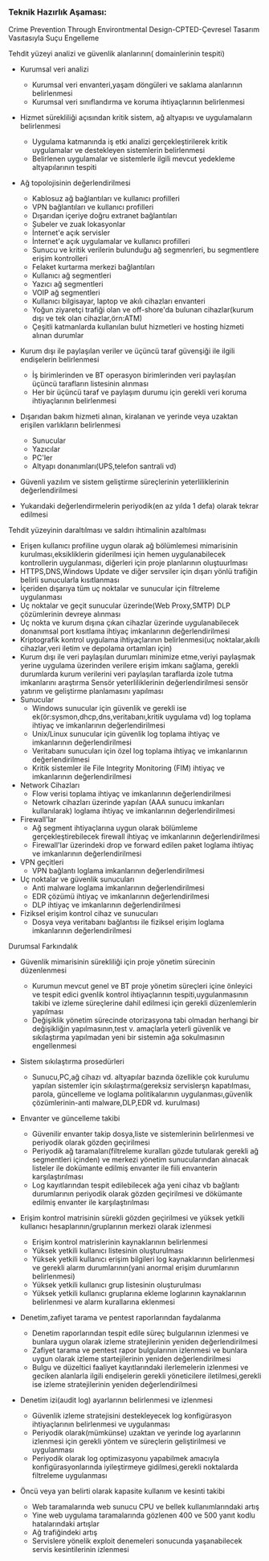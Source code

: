 ﻿

### Teknik Hazırlık Aşaması:

Crime Prevention Through Environtmental Design-CPTED-Çevresel Tasarım Vasıtasıyla Suçu Engelleme

Tehdit yüzeyi analizi ve güvenlik alanlarının( domainlerinin tespiti)
-	Kurumsal veri analizi
	-	Kurumsal veri envanteri,yaşam döngüleri ve saklama alanlarının belirlenmesi
	-	Kurumsal veri sınıflandırma ve koruma ihtiyaçlarının belirlenmesi
-	Hizmet sürekliliği açısından kritik sistem, ağ altyapısı ve uygulamaların belirlenmesi
	-	Uygulama katmanında iş etki analizi gerçekleştirilerek kritik uygulamalar ve destekleyen sistemlerin belirlenmesi
	-	Belirlenen uygulamalar ve sistemlerle ilgili mevcut yedekleme altyapılarının tespiti

-	Ağ topolojisinin değerlendirilmesi
	-	Kablosuz ağ bağlantıları ve kullanıcı profilleri
	-	VPN bağlantıları ve kullanıcı profilleri
	-	Dışarıdan içeriye doğru extranet bağlantıları
	-	Şubeler ve zuak lokasyonlar
	-	İnternet'e açık servisler
	-	İnternet'e açık uygulamalar ve kullanıcı profilleri
	-	Sunucu ve kritik verilerin bulunduğu ağ segmenrleri, bu segmentlere erişim kontrolleri
	-	Felaket kurtarma merkezi bağlantıları
	-	Kullanıcı ağ segmentleri
	-	Yazıcı ağ segmentleri
	-	VOIP ağ segmentleri
	-	Kullanıcı bilgisayar, laptop ve akılı cihazları envanteri
	-	Yoğun ziyaretçi trafiği olan ve off-shore'da bulunan cihazlar(kurum dışı ve tek olan cihazlar,örn:ATM)
	-	Çeşitli katmanlarda kullanılan bulut hizmetleri ve hosting hizmeti alınan durumlar
-	Kurum dışı ile paylaşılan veriler ve üçüncü taraf güvenşiği ile ilgili endişelerin belirlenmesi
	-	İş birimlerinden ve BT operasyon birimlerinden veri paylaşılan üçüncü tarafların listesinin alınması
	-	Her bir üçüncü taraf ve paylaşım durumu için gerekli veri koruma ihtiyaçlarının belirlenmesi
-	Dışarıdan bakım hizmeti alınan, kiralanan ve yerinde veya uzaktan erişilen varlıkların belirlenmesi
	-	Sunucular
	-	Yazıcılar
	-	PC'ler
	-	Altyapı donanımları(UPS,telefon santrali vd)
-	Güvenli yazılım ve sistem geliştirme süreçlerinin yeterliliklerinin değerlendirilmesi
-	Yukarıdaki değerlendirmelerin periyodik(en az yılda 1 defa) olarak tekrar edilmesi

Tehdit yüzeyinin daraltılması ve saldırı ihtimalinin azaltılması
-	Erişen kullanıcı profiline uygun olarak ağ bölümlemesi mimarisinin kurulması,eksikliklerin giderilmesi için hemen uygulanabilecek kontrollerin uygulanması, diğerleri için proje planlarının oluştuurlması
-	HTTPS,DNS,Windows Update ve diğer servsiler için dışarı yönlü trafiğin belirli sunucularla kısıtlanması
-	İçeriden dışarıya tüm uç noktalar ve sunucular için filtreleme uygulanması
-	Uç noktalar ve geçit sunucular üzerinde(Web Proxy,SMTP) DLP çözümlerinin devreye alınması
-	Uç nokta ve kurum dışına çıkan cihazlar üzerinde uygulanabilecek donanımsal port kısıtlama ihtiyaç imkanlarının değerlendirilmesi
-	Kriptografik kontrol uygulama ihtiyaçlarının belirlenmesi(uç noktalar,akıllı cihazlar,veri iletim ve depolama ortamları için)
-	Kurum dışı ile veri paylaşılan durumları minimize etme,veriyi paylaşmak yerine uygulama üzerinden verilere erişim imkanı sağlama, gerekli durumlarda kurum verilerini veri paylaşılan taraflarda izole tutma imkanlarını araştırma
Sensör yeterliliklerinin değerlendirilmesi sensör yatırım ve geliştirme planlamasını yapılması
-	Sunucular
	-	Windows sunucular için güvenlik ve gerekli ise ek(ör:sysmon,dhcp,dns,veritabanı,kritik uygulama vd) log toplama ihtiyaç ve imkanlarının değerlendirilmesi
	-	Unix/Linux sunucular için güvenlik log toplama ihtiyaç ve imkanlarının değerlendirilmesi
	-	Veritabanı sunucuları için özel log toplama ihtiyaç ve imkanlarının değerlendirilmesi
	-	Kritik sistemler ile File Integrity Monitoring (FIM) ihtiyaç ve imkanlarının değerlendirilmesi
-	Network Cihazları
	-	Flow verisi toplama ihtiyaç ve imkanlarının değerlendirilmesi
	-	Netowrk cihazları üzerinde yapılan (AAA sunucu imkanları kullanılarak) loglama ihtiyaç ve imkanlarının değerlendirilmesi
-	Firewall'lar
	-	Ağ segment ihtiyaçlarına uygun olarak bölümleme gerçekleştirebilecek firewall ihtiyaç ve imkanlarının değerlendirilmesi
	-	Firewall'lar üzerindeki drop ve forward edilen paket loglama ihtiyaç ve imkanlarının değerlendirilmesi
-	VPN geçitleri
	-	VPN bağlantı loglama imkanlarının değerlendirilmesi
-	Uç noktalar ve güvenlik sunucuları
	-	Anti malware loglama imkanlarının değerlendirilmesi
	-	EDR çözümü ihtiyaç ve imkanlarının değerlendirilmesi
	-	DLP ihtiyaç ve imkanlarının değerlendirilmesi
-	Fiziksel erişim kontrol cihaz ve sunucuları 
	-	Dosya veya veritabanı bağlantısı ile fiziksel erişim loglama imkanlarının değerlendirilmesi

Durumsal Farkındalık
-	Güvenlik mimarisinin sürekliliği için proje yönetim sürecinin düzenlenmesi
	-	Kurumun mevcut genel ve BT proje yönetim süreçleri içine önleyici ve tespit edici gvenlik kontrol ihtiyaçlarının tespiti,uygulanmasının takibi ve izleme süreçlerine dahil edilmesi için gerekli düzenlemlerin yapılması
	-	Değişiklik yönetim sürecinde otorizasyona tabi olmadan herhangi bir değişikliğin yapılmasının,test v. amaçlarla yeterli güvenlik ve sıkılaştırma yapılmadan yeni bir sistemin ağa sokulmasının engellenmesi
-	Sistem sıkılaştırma prosedürleri
	-	Sunucu,PC,ağ cihazı vd. altyapılar bazında özellikle çok kurulumu yapılan sistemler için sıkılaştırma(gereksiz servislerşn kapatılması, parola, güncelleme ve loglama politikalarının uygulanması,güvenlik çözümlerinin-anti malware,DLP,EDR vd. kurulması)

-	Envanter ve güncelleme takibi
	-	Güvenilir envanter takip dosya,liste ve sistemlerinin belirlenmesi ve periyodik olarak gözden geçirilmesi
	-	Periyodik ağ taramaları(filtreleme kuralları gözde tutularak gerekli ağ segmentleri içinden) ve merkezi yönetim sunucularından alınacak listeler ile dokümante edilmiş envanter ile fiili envanterin karşılaştırılması
	-	Log kayıtlarından tespit edilebilecek ağa yeni cihaz vb bağlantı durumlarının periyodik olarak gözden geçirilmesi ve dökümante edilmiş envanter ile karşılaştırılması
-	Erişim kontrol matrisinin sürekli gözden geçirilmesi ve yüksek yetkili kullanıcı hesaplarının/gruplarının merkezi olarak izlenmesi
	-	Erişim kontrol matrislerinin kaynaklarının belirlenmesi
	-	Yüksek yetkili kullanıcı listesinin oluşturulması
	-	Yüksek yetkili kullanıcı erişim bilgileri log kaynaklarının belirlenmesi ve gerekli alarm durumlarının(yani anormal erişim durumlarının belirlenmesi)
	-	Yüksek yetkili kullanıcı grup listesinin oluşturulması
	-	Yüksek yetkili kullanıcı gruplarına ekleme loglarının kaynaklarının belirlenmesi ve alarm kurallarına eklenmesi
-	Denetim,zafiyet tarama ve pentest raporlarından faydalanma
	-	Denetim raporlarından tespit edile süreç bulgularının izlenmesi ve bunlara uygun olarak izleme stratejilerinin yeniden değerlendirilmesi
	-	Zafiyet tarama ve pentest rapor bulgularının izlenmesi ve bunlara uygun olarak izleme startejilerinin yeniden değerlendirilmesi
	-	Bulgu ve düzeltici faaliyet kayıtlarındaki ilerlemelerin izlenmesi ve geciken alanlarla ilgili endişelerin gerekli yöneticilere iletilmesi,gerekli ise izleme stratejilerinin yeniden değerlendirilmesi
-	Denetim izi(audit log) ayarlarının belirlenmesi ve izlenmesi
	-	Güvenlik izleme stratejisini destekleyecek log konfigürasyon ihtiyaçlarının belirlenmesi ve uygulanması
	-	Periyodik olarak(mümkünse) uzaktan ve yerinde log ayarlarının izlenmesi için gerekli yöntem ve süreçlerin geliştirilmesi ve uygulanması
	-	Periyodik olarak log optimizasyonu yapabilmek amacıyla konfigürasyonlarında iyileştirmeye gidilmesi,gerekli noktalarda filtreleme uygulanması
-	Öncü veya yan belirti olarak kapasite kullanım ve kesinti takibi
	-	Web taramalarında web sunucu CPU ve bellek kullanımlarındaki artış
	-	Yine web uygulama taramalarında gözlenen 400 ve 500 yanıt kodlu hatalarındaki artışlar
	-	Ağ trafiğindeki artış
	-	Servislere yönelik exploit denemeleri sonucunda yaşanabilecek servis kesintilerinin izlenmesi

